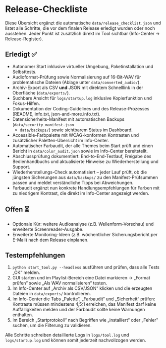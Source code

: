 # Release-Checkliste

Diese Übersicht ergänzt die automatische `data/release_checklist.json` und
listet alle Schritte, die vor dem finalen Release erledigt wurden oder noch
ausstehen. Jeder Punkt ist zusätzlich direkt im Tool sichtbar (Info-Center →
Release-Register).

## Erledigt ✅

- Autonomer Start inklusive virtueller Umgebung, Paketinstallation und
  Selbsttests.
- Audioformat-Prüfung sowie Normalisierung auf 16-Bit-WAV für problematische
  Dateien (Ablage unter `data/converted_audio/`).
- Archiv-Export als CSV **und** JSON mit direktem Schnelllink in der
  Oberfläche (`data/exports/`).
- Suchbare Ansicht für `logs/startup.log` inklusive Kopierfunktion und
  Fokus-Hilfen.
- Dokumentation der Coding-Guidelines und des Release-Prozesses (README,
  info.txt, json-and-more.info.txt).
- Datensicherheits-Manifest mit automatischen Backups (`data/security_manifest.json`
  + `data/backups/`) sowie sichtbarem Status im Dashboard.
- Accessible-Farbpalette mit WCAG-konformen Kontrasten und zusätzlicher
  Paletten-Übersicht im Info-Center.
- Automatischer Farbaudit, der alle Themes beim Start prüft und einen Bericht in
  `data/color_audit.json` sowie im Info-Center bereitstellt.
- Abschlussprüfung dokumentiert: End-to-End-Testlauf, Freigabe des Bedienhandbuchs
  und aktualisierte Hinweise zu Wiederherstellung und Support.
- Wiederherstellungs-Check automatisiert – jeder Lauf prüft, ob die jüngsten
  Sicherungen aus `data/backups/` zu den Manifest-Prüfsummen passen und meldet
  verständliche Tipps bei Abweichungen.
- Farbaudit ergänzt nun konkrete Handlungsempfehlungen für Farben mit zu niedrigem
  Kontrast, die direkt im Info-Center angezeigt werden.

## Offen ⏳

- Optionale Kür: weitere Audioanalyse (z.B. Wellenform-Vorschau) und erweiterte
  Screenreader-Ausgabe.
- Erweiterte Monitoring-Ideen (z.B. wöchentlicher Sicherungsbericht per E-Mail)
  nach dem Release einplanen.

## Testempfehlungen

1. `python start_tool.py --headless` ausführen und prüfen, dass alle Tests
   „OK“ melden.
2. GUI starten und im Playlist-Bereich eine Datei markieren → „Format prüfen“
   sowie „Als WAV normalisieren“ testen.
3. Im Info-Center auf „Archiv als CSV/JSON“ klicken und die erzeugten Dateien in
   `data/exports/` kontrollieren.
4. Im Info-Center die Tabs „Palette“, „Farbaudit“ und „Sicherheit“ prüfen:
   Kontraste müssen mindestens 4,5:1 erreichen, das Manifest darf keine
   Auffälligkeiten melden und der Farbaudit sollte keine Warnungen enthalten.
5. Im Bereich „Startprotokoll“ nach Begriffen wie „installiert“ oder „Fehler"
   suchen, um die Filterung zu validieren.

Alle Schritte schreiben detaillierte Logs in `logs/tool.log` und
`logs/startup.log` und können somit jederzeit nachvollzogen werden.

